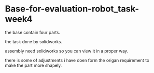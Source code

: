 # Base-for-evaluation-robot_task-week4

the base contain four parts.

the task done by solidworks.

assembly need solidworks so you can view it in a proper way.

there is some of adjustments i have doen form the origan requirement to make the part more shapely.
